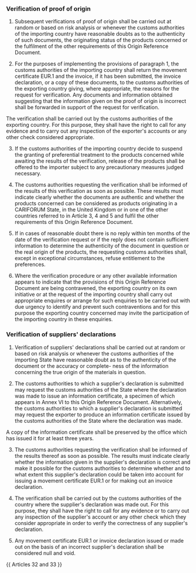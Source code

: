 ### Verification of proof of origin

1.	Subsequent verifications of proof of origin shall be carried out at random or based on risk analysis or whenever the customs authorities of the importing country have reasonable doubts as to the authenticity of such documents, the originating status of the products concerned or the fulfilment of the other requirements of this Origin Reference Document.

2.	For the purposes of implementing the provisions of paragraph 1, the customs authorities of the importing country shall return the movement certificate EUR.1 and the invoice, if it has been submitted, the invoice declaration, or a copy of these documents, to the customs authorities of the exporting country giving, where appropriate, the reasons for the request for verification. Any documents and information obtained suggesting that the information given on the proof of origin is incorrect shall be forwarded in support of the request for verification.

The verification shall be carried out by the customs authorities of the exporting country. For this purpose, they shall have the right to call for any evidence and to carry out any inspection of the exporter's accounts or any other check considered appropriate.

3.	If the customs authorities of the importing country decide to suspend the granting of preferential treatment to the products concerned while awaiting the results of the verification, release of the products shall be offered to the importer subject to any precautionary measures judged necessary.

4.	The customs authorities requesting the verification shall be informed of the results of this verification as soon as possible. These results must indicate clearly whether the documents are authentic and whether the products concerned can be considered as products originating in a CARIFORUM State, in the United Kingdom or in one of the other countries referred to in Article 3, 4 and 5 and fulfil the other requirements of this Origin Reference Document.

5.	If in cases of reasonable doubt there is no reply within ten months of the date of the verification request or if the reply does not contain sufficient information to determine the authenticity of the document in question or the real origin of the products, the requesting customs authorities shall, except in exceptional circumstances, refuse entitlement to the preferences.

6.	Where the verification procedure or any other available information appears to indicate that the provisions of this Origin Reference Document are being contravened, the exporting country on its own initiative or at the request of the importing country shall carry out appropriate enquires or arrange for such enquiries to be carried out with due urgency to identify and prevent such contraventions and for this purpose the exporting country concerned may invite the participation of the importing country in these enquiries.

### Verification of suppliers' declarations

1.	Verification of suppliers' declarations shall be carried out at random or based on risk analysis or whenever the customs authorities of the importing State have reasonable doubt as to the authenticity of the document or the accuracy or complete- ness of the information concerning the true origin of the materials in question.

2.	The customs authorities to which a supplier's declaration is submitted may request the customs authorities of the State where the declaration was made to issue an information certificate, a specimen of which appears in Annex VI to this Origin Reference Document. Alternatively, the customs authorities to which a supplier's declaration is submitted may request the exporter to produce an information certificate issued by the customs authorities of the State where the declaration was made.

A copy of the information certificate shall be preserved by the office which has issued it for at least three years.

3.	The customs authorities requesting the verification shall be informed of the results thereof as soon as possible. The results must indicate clearly whether the information given in the supplier's declaration is correct and make it possible for the customs authorities to determine whether and to what extent this supplier's declaration could be taken into account for issuing a movement certificate EUR.1 or for making out an invoice declaration.

4.	The verification shall be carried out by the customs authorities of the country where the supplier's declaration was made out. For this purpose, they shall have the right to call for any evidence or to carry out any inspection of the supplier's account or any other check which they consider appropriate in order to verify the correctness of any supplier's declaration.

5.	Any movement certificate EUR.1 or invoice declaration issued or made out on the basis of an incorrect supplier's declaration shall be considered null and void.

{{ Articles 32 and 33 }}
